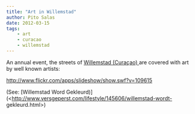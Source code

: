 ```yaml
---
title: "Art in Willemstad"
author: Pito Salas
date: 2012-03-15
tags:
    - art
    - curacao
    - willemstad
---
```




An annual event, the streets of [Willemstad (Curaçao)
](<http://www.curacao.com/The-Curacao-Difference/Our-Historic-Capital>)are
covered with art by well known artists:

<http://www.flickr.com/apps/slideshow/show.swf?v=109615>

(See: [Willemstad Word
Gekleurd)](<http://www.versgeperst.com/lifestyle/145606/willemstad-wordt-
gekleurd.html>)


